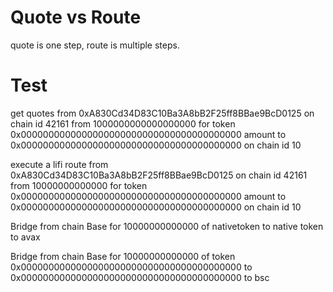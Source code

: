 # Quote vs Route

quote is one step, route is multiple steps.

# Test

get quotes from 0xA830Cd34D83C10Ba3A8bB2F25ff8BBae9BcD0125 on chain id 42161 from 1000000000000000000 for token 0x0000000000000000000000000000000000000000 amount to 0x0000000000000000000000000000000000000000 on chain id 10

execute a lifi route from 0xA830Cd34D83C10Ba3A8bB2F25ff8BBae9BcD0125 on chain id 42161 from 10000000000000 for token 0x0000000000000000000000000000000000000000 amount to 0x0000000000000000000000000000000000000000 on chain id 10

Bridge from chain Base for 10000000000000 of nativetoken to native token to avax 

Bridge from chain Base for 10000000000000 of token 0x0000000000000000000000000000000000000000 to 0x0000000000000000000000000000000000000000 to bsc 
